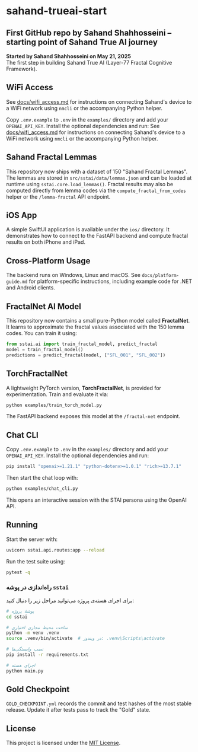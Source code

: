 # sahand-trueai-start
First GitHub repo by Sahand Shahhosseini – starting point of Sahand True AI journey
---

**Started by Sahand Shahhosseini on May 21, 2025**  
The first step in building Sahand True AI (Layer-77 Fractal Cognitive Framework).

## WiFi Access

See [docs/wifi_access.md](docs/wifi_access.md) for instructions on connecting
Sahand's device to a WiFi network using `nmcli` or the accompanying Python
helper.

Copy `.env.example` to `.env` in the `examples/` directory and add your
`OPENAI_API_KEY`. Install the optional dependencies and run:
See [docs/wifi_access.md](docs/wifi_access.md) for instructions on connecting
Sahand's device to a WiFi network using `nmcli` or the accompanying Python
helper.

## Sahand Fractal Lemmas

This repository now ships with a dataset of 150 "Sahand Fractal Lemmas". The
lemmas are stored in `src/sstai/data/lemmas.json` and can be loaded at runtime
using `sstai.core.load_lemmas()`.
Fractal results may also be computed directly from lemma codes via the
`compute_fractal_from_codes` helper or the `/lemma-fractal` API endpoint.

## iOS App

A simple SwiftUI application is available under the `ios/` directory. It demonstrates how to connect to the FastAPI backend and compute fractal results on both iPhone and iPad.


## Cross-Platform Usage

The backend runs on Windows, Linux and macOS. See `docs/platform-guide.md` for platform-specific instructions, including example code for .NET and Android clients.

## FractalNet AI Model

This repository now contains a small pure-Python model called **FractalNet**.
It learns to approximate the fractal values associated with the 150 lemma codes.
You can train it using:

```python
from sstai.ai import train_fractal_model, predict_fractal
model = train_fractal_model()
predictions = predict_fractal(model, ["SFL_001", "SFL_002"])
```

## TorchFractalNet

A lightweight PyTorch version, **TorchFractalNet**, is provided for
experimentation. Train and evaluate it via:

```bash
python examples/train_torch_model.py
```

The FastAPI backend exposes this model at the `/fractal-net` endpoint.

## Chat CLI

Copy `.env.example` to `.env` in the `examples/` directory and add your
`OPENAI_API_KEY`. Install the optional dependencies and run:

```bash
pip install "openai>=1.21.1" "python-dotenv>=1.0.1" "rich>=13.7.1"
```

Then start the chat loop with:

```bash
python examples/chat_cli.py
```

This opens an interactive session with the STAI persona using the OpenAI API.


## Running

Start the server with:

```bash
uvicorn sstai.api.routes:app --reload
```

Run the test suite using:

```bash
pytest -q
```

### راه‌اندازی در پوشه `sstai`

برای اجرای هسته‌ی پروژه می‌توانید مراحل زیر را دنبال کنید:

```bash
# پوشهٔ پروژه
cd sstai

# ساخت محیط مجازی اختیاری
python -m venv .venv
source .venv/bin/activate  # در ویندوز: .venv\Scripts\activate

# نصب وابستگی‌ها
pip install -r requirements.txt

# اجرای هسته
python main.py
```

## Gold Checkpoint

`GOLD_CHECKPOINT.yml` records the commit and test hashes of the most stable
release. Update it after tests pass to track the "Gold" state.

## License

This project is licensed under the [MIT License](LICENSE).
